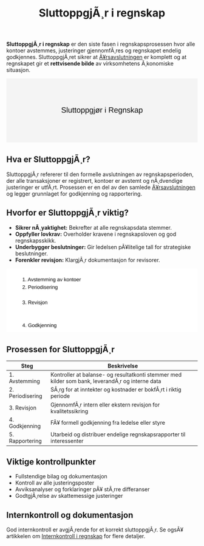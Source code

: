 ﻿---
title: "SluttoppgjÃ¸r i regnskap"
meta_title: "SluttoppgjÃ¸r i regnskap"
meta_description: '**SluttoppgjÃ¸r i regnskap** er den siste fasen i regnskapsprosessen hvor alle kontoer avstemmes, justeringer gjennomfÃ¸res og regnskapet endelig godkjennes. Sl...'
slug: sluttoppgjor
type: blog
layout: pages/single
---

**SluttoppgjÃ¸r i regnskap** er den siste fasen i regnskapsprosessen hvor alle kontoer avstemmes, justeringer gjennomfÃ¸res og regnskapet endelig godkjennes. SluttoppgjÃ¸ret sikrer at [Ã¥rsavslutningen](/blogs/regnskap/hva-er-aarsavslutning "Ã…rsavslutning i regnskap") er komplett og at regnskapet gir et **rettvisende bilde** av virksomhetens Ã¸konomiske situasjon.

![Illustrasjon av SluttoppgjÃ¸r i regnskap](sluttoppgjor-image.svg)

## Hva er SluttoppgjÃ¸r?

SluttoppgjÃ¸r refererer til den formelle avslutningen av regnskapsperioden, der alle transaksjoner er registrert, kontoer er avstemt og nÃ¸dvendige justeringer er utfÃ¸rt. Prosessen er en del av den samlede [Ã¥rsavslutningen](/blogs/regnskap/hva-er-aarsavslutning "Ã…rsavslutning i regnskap") og legger grunnlaget for godkjenning og rapportering.

## Hvorfor er SluttoppgjÃ¸r viktig?

- **Sikrer nÃ¸yaktighet:** Bekrefter at alle regnskapsdata stemmer.
- **Oppfyller lovkrav:** Overholder kravene i regnskapsloven og god regnskapsskikk.
- **Underbygger beslutninger:** Gir ledelsen pÃ¥litelige tall for strategiske beslutninger.
- **Forenkler revisjon:** KlargjÃ¸r dokumentasjon for revisorer.

![Oversikt over prosessen for sluttoppgjÃ¸r](sluttoppgjor-prosess.svg)

## Prosessen for SluttoppgjÃ¸r

| Steg | Beskrivelse |
|------|-------------|
| 1. Avstemming | Kontroller at balanse- og resultatkonti stemmer med kilder som bank, leverandÃ¸r og interne data |
| 2. Periodisering | SÃ¸rg for at inntekter og kostnader er bokfÃ¸rt i riktig periode |
| 3. Revisjon | GjennomfÃ¸r intern eller ekstern revisjon for kvalitetssikring |
| 4. Godkjenning | FÃ¥ formell godkjenning fra ledelse eller styre |
| 5. Rapportering | Utarbeid og distribuer endelige regnskapsrapporter til interessenter |

## Viktige kontrollpunkter

- Fullstendige bilag og dokumentasjon
- Kontroll av alle justeringsposter
- Avviksanalyser og forklaringer pÃ¥ stÃ¸rre differanser
- GodtgjÃ¸relse av skattemessige justeringer

## Internkontroll og dokumentasjon

God internkontroll er avgjÃ¸rende for et korrekt sluttoppgjÃ¸r. Se ogsÃ¥ artikkelen om [Internkontroll i regnskap](/blogs/regnskap/hva-er-internkontroll "Hva er Internkontroll i regnskap") for flere detaljer.


